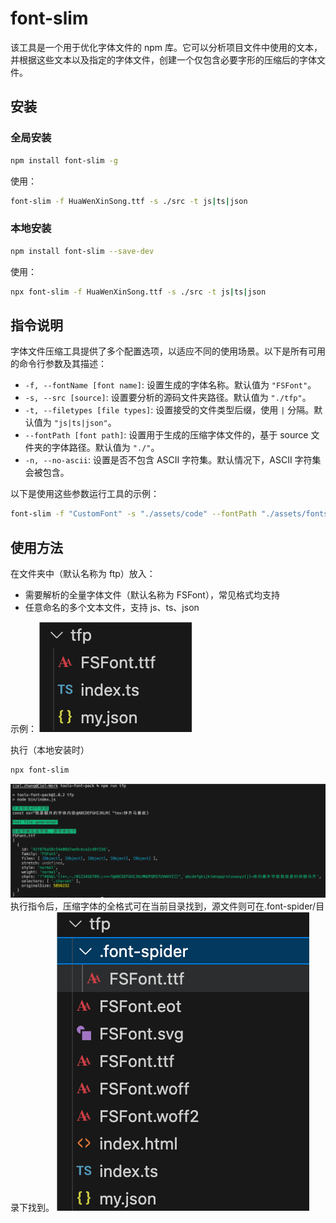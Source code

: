 # font-slim

该工具是一个用于优化字体文件的 npm 库。它可以分析项目文件中使用的文本，并根据这些文本以及指定的字体文件，创建一个仅包含必要字形的压缩后的字体文件。

## 安装

### 全局安装

```bash
npm install font-slim -g
```

使用：

```bash
font-slim -f HuaWenXinSong.ttf -s ./src -t js|ts|json
```

### 本地安装

```bash
npm install font-slim --save-dev
```

使用：

```bash
npx font-slim -f HuaWenXinSong.ttf -s ./src -t js|ts|json
```

## 指令说明

字体文件压缩工具提供了多个配置选项，以适应不同的使用场景。以下是所有可用的命令行参数及其描述：

- `-f, --fontName [font name]`: 设置生成的字体名称。默认值为 `"FSFont"`。
- `-s, --src [source]`: 设置要分析的源码文件夹路径。默认值为 `"./tfp"`。
- `-t, --filetypes [file types]`: 设置接受的文件类型后缀，使用 `|` 分隔。默认值为 `"js|ts|json"`。
- `--fontPath [font path]`: 设置用于生成的压缩字体文件的，基于 source 文件夹的字体路径。默认值为 `"./"`。
- `-n, --no-ascii`: 设置是否不包含 ASCII 字符集。默认情况下，ASCII 字符集会被包含。

以下是使用这些参数运行工具的示例：

```bash
font-slim -f "CustomFont" -s "./assets/code" --fontPath "./assets/fonts" -t "js|ts" --no-ascii
```

## 使用方法

在文件夹中（默认名称为 ftp）放入：

- 需要解析的全量字体文件（默认名称为 FSFont），常见格式均支持
- 任意命名的多个文本文件，支持 js、ts、json

示例：
![目录示例](./img/category.png)

执行（本地安装时）

```bash
npx font-slim
```

![命令行结果示例](./img/result-cmd.png)
执行指令后，压缩字体的全格式可在当前目录找到，源文件则可在.font-spider/目录下找到。
![目录结果示例](./img/result-category.png)
